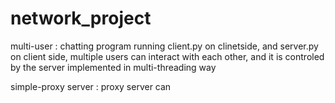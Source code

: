 # network_project
multi-user : chatting program running client.py on clinetside, and server.py on client side, multiple users can interact with each other, and it is controled by the server implemented in multi-threading way

simple-proxy server : proxy server can
